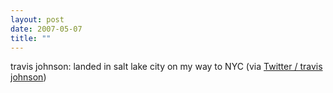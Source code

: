 ```yaml
---
layout: post
date: 2007-05-07
title: ""
---
```

travis johnson: landed in salt lake city on my way to NYC (via <a href="http://twitter.com/travisj/statuses/53785852">Twitter / travis johnson</a>)